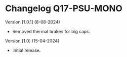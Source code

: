 # Changelog Q17-PSU-MONO

Version [1.0.1] (8-08-2024)

- Removed thermal brakes for big caps.


Version [1.0] (15-04-2024)

- Initial release.
